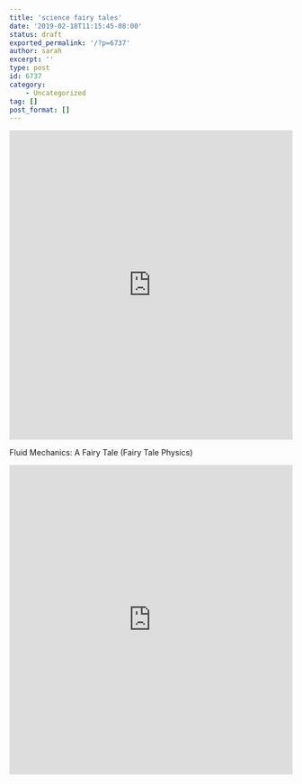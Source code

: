 ```yaml
---
title: 'science fairy tales'
date: '2019-02-18T11:15:45-08:00'
status: draft
exported_permalink: '/?p=6737'
author: sarah
excerpt: ''
type: post
id: 6737
category:
    - Uncategorized
tag: []
post_format: []
---
```

<iframe allowfullscreen="" frameborder="0" height="550" loading="lazy" src="https://read.amazon.com/kp/card?preview=inline&linkCode=kpd&ref_=k4w_oembed_JyEZVuCVHVhCIx&asin=B00EAA8A8U&tag=kpembed-20" style="max-width:100%" title="The Complete Stick Figure Physics Tutorials" type="text/html" width="770"></iframe>

Fluid Mechanics: A Fairy Tale (Fairy Tale Physics)  
<iframe allowfullscreen="" frameborder="0" height="550" loading="lazy" src="https://read.amazon.com/kp/card?preview=inline&linkCode=kpd&ref_=k4w_oembed_EUjvy02bkFilC2&asin=B00DZ3TIF2&tag=kpembed-20" style="max-width:100%" title="Fluid Mechanics: A Fairy Tale (Fairy Tale Physics Book 2)" type="text/html" width="770"></iframe>